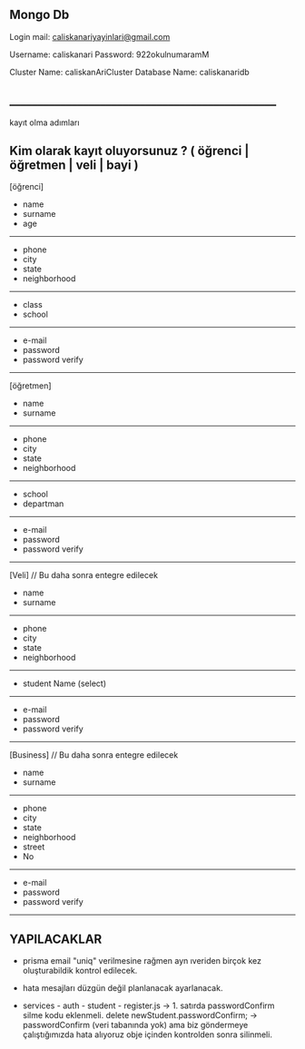 ## Mongo Db
Login mail: caliskanariyayinlari@gmail.com

Username: caliskanari
Password: 922okulnumaramM

Cluster Name: caliskanAriCluster
Database Name: caliskanaridb
## _______________________________________________
kayıt olma adımları

## Kim olarak kayıt oluyorsunuz ? ( öğrenci | öğretmen | veli | bayi )
[öğrenci]
- name
- surname
- age
-------------------
- phone
- city
- state
- neighborhood
-------------------
- class
- school
-------------------
- e-mail
- password
- password verify
-------------------

[öğretmen]
- name
- surname
-------------------
- phone
- city
- state
- neighborhood
-------------------
- school
- departman
-------------------
- e-mail
- password
- password verify
-------------------

[Veli]
// Bu daha sonra entegre edilecek
- name
- surname
-------------------
- phone
- city
- state
- neighborhood
-------------------
- student Name (select)
-------------------
- e-mail
- password
- password verify
-------------------

[Business]
// Bu daha sonra entegre edilecek
- name
- surname
-------------------
- phone
- city
- state
- neighborhood
- street
- No
-------------------
- e-mail
- password
- password verify
-------------------


## YAPILACAKLAR
- prisma email "uniq" verilmesine rağmen ayn ıveriden birçok kez oluşturabildik kontrol edilecek.
- hata mesajları düzgün değil planlanacak ayarlanacak.

- services - auth - student - register.js -> 1. satırda passwordConfirm silme kodu eklenmeli.
 delete newStudent.passwordConfirm; -> passwordConfirm (veri tabanında yok) ama biz göndermeye çalıştığımızda hata alıyoruz obje içinden kontrolden sonra silinmeli.
